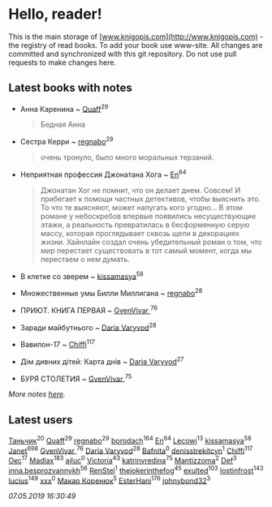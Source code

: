 # Hello, reader!
This is the main storage of [www.knigopis.com](http://www.knigopis.com) - the registry of read books.
To add your book use www-site. All changes are committed and synchronized with this git repository.
Do not use pull requests to make changes here.


## Latest books with notes
* Анна Каренина ~ [Quaff](users/122/12267158-vkontakte)<sup>29</sup>
    > Бедная Анна

* Сестра Керри ~ [regnabo](users/870/870059322-yandex)<sup>29</sup>
    > очень тронуло, было много моральных терзаний.

* Неприятная профессия Джонатана Хога ~ [En](users/333/333646551-vkontakte)<sup>64</sup>
    > Джонатан Хог не помнит, что он делает днем. Совсем! И прибегает к помощи частных детективов, чтобы выяснить это. То что те выясняют, может напугать кого угодно…
    > В этом романе у небоскребов впервые появились несуществующие этажи, а реальность превратилась в бесформенную серую массу, которая проглядывает сквозь щели в декорациях жизни. Хайнлайн создал очень убедительный роман о том, что мир перестает существовать в тот самый момент, когда мы перестаем о нем думать.

* В клетке со зверем ~ [kissamasya](users/684/68439978-vkontakte)<sup>58</sup>

* Множественные умы Билли Миллигана ~ [regnabo](users/870/870059322-yandex)<sup>28</sup>

* ПРИЮТ. КНИГА ПЕРВАЯ ~ [GvenVivar ](users/158/158266434925901-facebook)<sup>76</sup>

* Заради майбутнього ~ [Daria Varyvod](users/829/829893410524253-facebook)<sup>28</sup>

* Вавилон-17 ~ [Chiffi](users/105/105831994080785626680-google)<sup>117</sup>

* Дім дивних дітей: Карта днів ~ [Daria Varyvod](users/829/829893410524253-facebook)<sup>27</sup>

* БУРЯ СТОЛЕТИЯ ~ [GvenVivar ](users/158/158266434925901-facebook)<sup>75</sup>


_More notes [here](latest_books_with_notes.md)._


## Latest users
[Таньчик](users/209/2096581563762610-facebook)<sup>20</sup> 
[Quaff](users/122/12267158-vkontakte)<sup>29</sup> 
[regnabo](users/870/870059322-yandex)<sup>29</sup> 
[borodach](users/157/15706320-vkontakte)<sup>164</sup> 
[En](users/333/333646551-vkontakte)<sup>64</sup> 
[Lecowi](users/521/521873425-vkontakte)<sup>13</sup> 
[kissamasya](users/684/68439978-vkontakte)<sup>58</sup> 
[Janet](users/108/108113656204404967440-google)<sup>698</sup> 
[GvenVivar ](users/158/158266434925901-facebook)<sup>76</sup> 
[Daria Varyvod](users/829/829893410524253-facebook)<sup>28</sup> 
[Bafnita](users/142/1428344393-facebook)<sup>0</sup> 
[denisstrekitcyn](users/226/226617025-vkontakte)<sup>1</sup> 
[Chiffi](users/105/105831994080785626680-google)<sup>117</sup> 
[Окс](users/102/102536471289425216982-google)<sup>17</sup> 
[Madlax](users/158/158304782-vkontakte)<sup>183</sup> 
[ajluc](users/880/88086807-vkontakte)<sup>0</sup> 
[Victoria](users/113/113794223924688167852-google)<sup>43</sup> 
[katrinvredina](users/233/2336755-vkontakte)<sup>75</sup> 
[Mantizzoma](users/113/113990901159060096197-google)<sup>2</sup> 
[Def](users/726/7264253353800808630-mailru)<sup>3</sup> 
[inna.besprozvannykh](users/733/73323849-yandex)<sup>56</sup> 
[RenStel](users/112/112563761151554776409-google)<sup>1</sup> 
[thejokerinthefog](users/317/317244423-vkontakte)<sup>45</sup> 
[exulted](users/100/100599204551896265722-google)<sup>103</sup> 
[lostinfrost](users/217/217891524-vkontakte)<sup>143</sup> 
[lucius](users/838/83820536-yandex)<sup>149</sup> 
[xxx](users/109/109882790085735415479-google)<sup>0</sup> 
[Макар Коренюк](users/126/126368737-vkontakte)<sup>5</sup> 
[EsterHani](users/305/30558181-vkontakte)<sup>176</sup> 
[johnybond32](users/304/304041461-yandex)<sup>3</sup> 


_07.05.2019 16:30:49_
